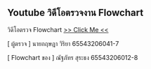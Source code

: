 ## Youtube วิดีโอตรวจงาน Flowchart

วิดีโอตรวจ Flowchart
[>> Click Me <<](https://youtu.be/WBTN26sJTes "วิดีโอตรวจ Flowchart")

<p>[ ผู้ตรวจ ] นายกฤษฎา วิริยา 65543206041-7</p>
<p>[ Flowchart ของ ] ณัฐภัทร สุระธง 65543206012-8</p>